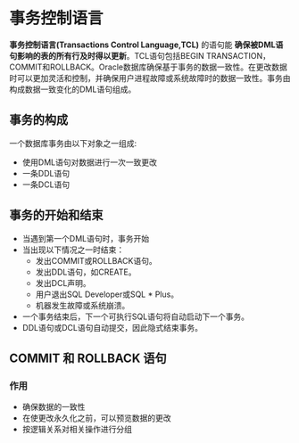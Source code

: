 # 事务控制语言
**事务控制语言(Transactions Control Language,TCL)** 的语句能 **确保被DML语句影响的表的所有行及时得以更新**。TCL语句包括BEGIN TRANSACTION，COMMIT和ROLLBACK。Oracle数据库确保基于事务的数据一致性。在更改数据时可以更加灵活和控制，并确保用户进程故障或系统故障时的数据一致性。事务由构成数据一致变化的DML语句组成。
## 事务的构成
一个数据库事务由以下对象之一组成:
- 使用DML语句对数据进行一次一致更改
- 一条DDL语句
- 一条DCL语句
## 事务的开始和结束
- 当遇到第一个DML语句时，事务开始
- 当出现以下情况之一时结束：
  - 发出COMMIT或ROLLBACK语句。
  - 发出DDL语句，如CREATE。
  - 发出DCL声明。
  - 用户退出SQL Developer或SQL * Plus。
  - 机器发生故障或系统崩溃。
- 一个事务结束后，下一个可执行SQL语句将自动启动下一个事务。
- DDL语句或DCL语句自动提交，因此隐式结束事务。
## COMMIT 和 ROLLBACK 语句
### 作用
- 确保数据的一致性
- 在使更改永久化之前，可以预览数据的更改
- 按逻辑关系对相关操作进行分组
